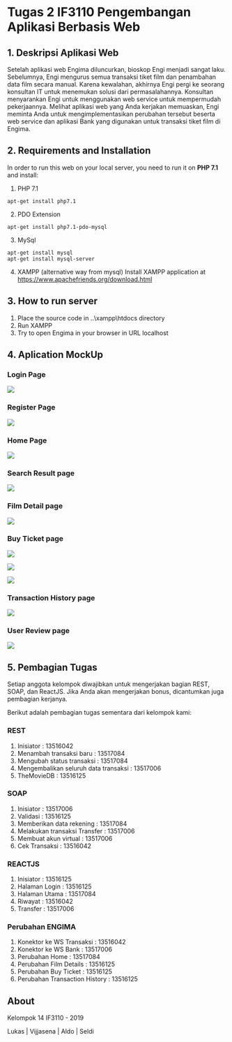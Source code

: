 # Tugas 2 IF3110 Pengembangan Aplikasi Berbasis Web

## 1. Deskripsi Aplikasi Web

Setelah aplikasi web Engima diluncurkan, bioskop Engi menjadi sangat laku. Sebelumnya, Engi mengurus semua transaksi tiket film dan penambahan data film secara manual. Karena kewalahan, akhirnya Engi pergi ke seorang konsultan IT untuk menemukan solusi dari permasalahannya. Konsultan menyarankan Engi untuk menggunakan web service untuk mempermudah pekerjaannya. Melihat aplikasi web yang Anda kerjakan memuaskan, Engi meminta Anda untuk mengimplementasikan perubahan tersebut beserta web service dan aplikasi Bank yang digunakan untuk transaksi tiket film di Engima.

## 2. Requirements and Installation
In order to run this web on your local server, you need to run it on **PHP 7.1** and install:

1. PHP 7.1
```
apt-get install php7.1
```
2. PDO Extension
```
apt-get install php7.1-pdo-mysql
```
3. MySql
```
apt-get install mysql
apt-get install mysql-server
```
4. XAMPP (alternative way from mysql)
Install XAMPP application at https://www.apachefriends.org/download.html

## 3. How to run server

1. Place the source code in  ..\xampp\htdocs directory
2. Run XAMPP
3. Try to open Engima in your browser in URL localhost

## 4. Aplication MockUp
### Login Page

![](mockup/Login.jpg)

### Register Page

![](mockup/Register.jpg)

### Home Page

![](mockup/Home.jpg)

### Search Result page

![](mockup/Search.jpg)

### Film Detail page

![](mockup/MovieDetail.jpg)

### Buy Ticket page

![](mockup/BookTicket-Noticketselected.jpg)

![](mockup/BookTicket-Selectedticket.jpg)

![](mockup/BookTicket-Success.jpg)

### Transaction History page

![](mockup/Transactions.jpg)

### User Review page

![](mockup/Reviews-Add.jpg)


## 5. Pembagian Tugas
Setiap anggota kelompok diwajibkan untuk mengerjakan bagian REST, SOAP, dan ReactJS. Jika Anda akan mengerjakan bonus, dicantumkan juga pembagian kerjanya.

Berikut adalah pembagian tugas sementara dari kelompok kami: 

### REST
1. Inisiator : 13516042
2. Menambah transaksi baru  : 13517084
3. Mengubah status transaksi   : 13517084
4. Mengembalikan seluruh data transaksi  : 13517006
5. TheMovieDB   : 13516125


### SOAP
1. Inisiator  : 13517006
2. Validasi  : 13516125
3. Memberikan data rekening : 13517084
4. Melakukan transaksi Transfer  : 13517006
5. Membuat akun virtual : 13517006
6. Cek Transaksi : 13516042


### REACTJS
1. Inisiator  : 13516125
2. Halaman Login : 13516125
3. Halaman Utama   : 13517084
4. Riwayat     : 13516042
5. Transfer    : 13517006

### Perubahan ENGIMA
1. Konektor ke WS Transaksi : 13516042
2. Konektor ke WS Bank  : 13517006
3. Perubahan Home   : 13517084
4. Perubahan Film Details   : 13516125
5. Perubahan Buy Ticket : 13516125
6. Perubahan Transaction History  : 13516125

## About

Kelompok 14 IF3110 - 2019

Lukas | Vijjasena | Aldo | Seldi
